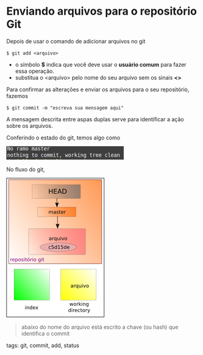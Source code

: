# Enviando arquivos para o repositório Git

Depois de usar o comando de adicionar arquivos no git

```
$ git add <arquivo>
```

- o símbolo **$** indica que você deve usar o **usuário comum** para fazer essa operação.
- substitua o <arquivo\> pelo nome do seu arquivo sem os sinais **<>**

Para confirmar as alterações e enviar os arquivos para o seu repositório, fazemos

```
$ git commit -m "escreva sua mensagem aqui"
```

A mensagem descrita entre aspas duplas serve para identificar a ação sobre os arquivos.

Conferindo o estado do git, temos algo como

![status limpo](img/p0004-0.png)

No fluxo do git,

![fluxo commit do git](img/p0004-1.png)

> abaixo do nome do arquivo está escrito a chave (ou hash) que identifica o commit

tags: git, commit, add, status
